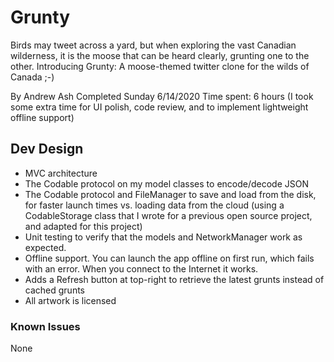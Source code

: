 # Grunty
Birds may tweet across a yard, but when exploring the vast Canadian wilderness, it is the moose that can be heard clearly, grunting one to the other.
Introducing Grunty: A moose-themed twitter clone for the wilds of Canada  ;-)

By Andrew Ash
Completed Sunday 6/14/2020
Time spent: 6 hours (I took some extra time for UI polish, code review, and to implement lightweight offline support)

## Dev Design
- MVC architecture
- The Codable protocol on my model classes to encode/decode JSON
- The Codable protocol and FileManager to save and load from the disk, for faster launch times vs. loading data from the cloud (using a CodableStorage class that I wrote for a previous open source project, and adapted for this project)
- Unit testing to verify that the models and NetworkManager work as expected.
- Offline support. You can launch the app offline on first run, which fails with an error. When you connect to the Internet it works.
- Adds a Refresh button at top-right to retrieve the latest grunts instead of cached grunts
- All artwork is licensed

### Known Issues
None

